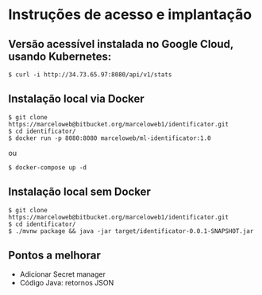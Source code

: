 # Instruções de acesso e implantação

## Versão acessível instalada no Google Cloud, usando Kubernetes:

```terminal
$ curl -i http://34.73.65.97:8080/api/v1/stats
```

## Instalação local via Docker

```terminal
$ git clone https://marceloweb@bitbucket.org/marceloweb1/identificator.git
$ cd identificator/
$ docker run -p 8080:8080 marceloweb/ml-identificator:1.0
```

ou

```terminal
$ docker-compose up -d
```

## Instalação local sem Docker

```terminal
$ git clone https://marceloweb@bitbucket.org/marceloweb1/identificator.git
$ cd identificator/
$ ./mvnw package && java -jar target/identificator-0.0.1-SNAPSHOT.jar
```

## Pontos a melhorar 

* Adicionar Secret manager
* Código Java: retornos JSON
